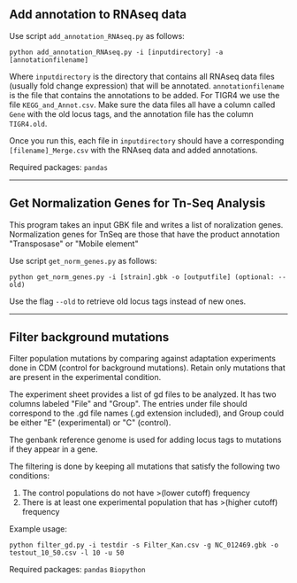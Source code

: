 ## Add annotation to RNAseq data

Use script ```add_annotation_RNAseq.py``` as follows:

```
python add_annotation_RNAseq.py -i [inputdirectory] -a [annotationfilename]
```

Where ```inputdirectory``` is the directory that contains all RNAseq data files (usually fold change expression) that will be annotated. ```annotationfilename``` is the file that contains the annotations to be added. For TIGR4 we use the file ```KEGG_and_Annot.csv```.
Make sure the data files all have a column called ```Gene``` with the old locus tags, and the annotation file has the column ```TIGR4.old```. 

Once you run this, each file in ```inputdirectory``` should have a corresponding ```[filename]_Merge.csv``` with the RNAseq data and added annotations. 

Required packages: 
```pandas```

----------------
## Get Normalization Genes for Tn-Seq Analysis

This program takes an input GBK file and writes a list of noralization genes.
Normalization genes for TnSeq are those that have the product annotation "Transposase" or "Mobile element"

Use script ```get_norm_genes.py``` as follows:
```
python get_norm_genes.py -i [strain].gbk -o [outputfile] (optional: --old)
```

Use the flag ```--old``` to retrieve old locus tags instead of new ones. 

----------------
## Filter background mutations

Filter population mutations by comparing against adaptation experiments done in CDM (control for background mutations).
Retain only mutations that are present in the experimental condition.

The experiment sheet provides a list of gd files to be analyzed. It has two columns labeled "File" and "Group". The entries under file should correspond to the .gd file names (.gd extension included), and Group could be either "E" (experimental) or "C" (control).

The genbank reference genome is used for adding locus tags to mutations if they appear in a gene. 

The filtering is done by keeping all mutations that satisfy the following two conditions:
1. The control populations do not have >(lower cutoff) frequency
2. There is at least one experimental population that has >(higher cutoff) frequency

Example usage: 
```
python filter_gd.py -i testdir -s Filter_Kan.csv -g NC_012469.gbk -o testout_10_50.csv -l 10 -u 50
```
Required packages: 
```pandas```
```Biopython```
